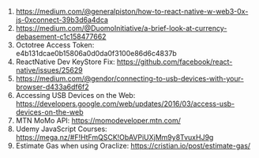 1. https://medium.com/@generalpiston/how-to-react-native-w-web3-0x-js-0xconnect-39b3d6a4dca
2. https://medium.com/@DuomoInitiative/a-brief-look-at-currency-debasement-c1c158477662
3. Octotree Access Token: e4b131dcae0b15806a0d0da0f3100e86d6c4837b
4. ReactNative Dev KeyStore Fix: https://github.com/facebook/react-native/issues/25629
5. https://medium.com/@gendor/connecting-to-usb-devices-with-your-browser-d433a6df6f2
6. Accessing USB Devices on the Web: https://developers.google.com/web/updates/2016/03/access-usb-devices-on-the-web
7. MTN MoMo API: https://momodeveloper.mtn.com/
8. Udemy JavaScript Courses: https://mega.nz/#F!HtFmQSCK!ObAVPiUXjMm9y8TvuxHJ9g
9. Estimate Gas when using Oraclize: https://cristian.io/post/estimate-gas/
